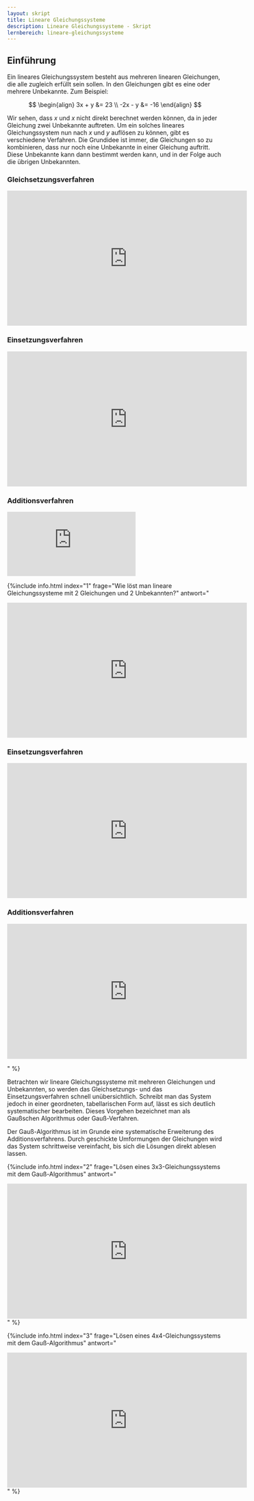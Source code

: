 ```yaml
---
layout: skript
title: Lineare Gleichungssysteme
description: Lineare Gleichungssysteme - Skript
lernbereich: lineare-gleichungssysteme
---
```


## Einführung

Ein lineares Gleichungssystem besteht aus mehreren linearen Gleichungen, die alle zugleich erfüllt sein sollen. In den Gleichungen gibt es eine oder mehrere Unbekannte. Zum Beispiel:

$$
\begin{align}
3x + y &= 23 \\
-2x - y &= -16
\end{align}
$$

Wir sehen, dass $x$ und $x$ nicht direkt berechnet werden können, da in jeder Gleichung zwei Unbekannte auftreten. Um ein solches lineares Gleichungssystem nun nach $x$ und $y$ auflösen zu können, gibt es verschiedene Verfahren. Die Grundidee ist immer, die Gleichungen so zu kombinieren, dass nur noch eine Unbekannte in einer Gleichung auftritt. Diese Unbekannte kann dann bestimmt werden kann, und in der Folge auch die übrigen Unbekannten.

### Gleichsetzungsverfahren

<iframe width="560" height="315" src="https://www.youtube.com/embed/6BuVmbuxZco?si=bQ8gQxBzqQTycXh_" title="YouTube video player" frameborder="0" allow="accelerometer; autoplay; clipboard-write; encrypted-media; gyroscope; picture-in-picture; web-share" referrerpolicy="strict-origin-when-cross-origin" allowfullscreen></iframe>

### Einsetzungsverfahren

<iframe width="560" height="315" src="https://www.youtube.com/embed/SDVU0ENxN7g?si=u7MGxLmobYcPQDDC" title="YouTube video player" frameborder="0" allow="accelerometer; autoplay; clipboard-write; encrypted-media; gyroscope; picture-in-picture; web-share" referrerpolicy="strict-origin-when-cross-origin" allowfullscreen></iframe>

### Additionsverfahren

<iframe  src="https://www.youtube.com/embed/T08IjF7OPf4?si=dG4-2SQxtpGjR7bc" title="YouTube video player" frameborder="0" allow="accelerometer; autoplay; clipboard-write; encrypted-media; gyroscope; picture-in-picture; web-share" referrerpolicy="strict-origin-when-cross-origin" allowfullscreen></iframe>

{%include info.html
index="1"
frage="Wie löst man lineare Gleichungssysteme mit 2 Gleichungen und 2 Unbekannten?"
antwort="

<iframe width='560' height='315' src='https://www.youtube.com/embed/6BuVmbuxZco?si=bQ8gQxBzqQTycXh_' title='YouTube video player' frameborder='0' allow='accelerometer; autoplay; clipboard-write; encrypted-media; gyroscope; picture-in-picture; web-share' referrerpolicy='strict-origin-when-cross-origin' allowfullscreen></iframe>

### Einsetzungsverfahren

<iframe width='560' height='315' src='https://www.youtube.com/embed/SDVU0ENxN7g?si=u7MGxLmobYcPQDDC' title='YouTube video player' frameborder='0' allow='accelerometer; autoplay; clipboard-write; encrypted-media; gyroscope; picture-in-picture; web-share' referrerpolicy='strict-origin-when-cross-origin' allowfullscreen></iframe>

### Additionsverfahren

<iframe width='560' height='315' src='https://www.youtube.com/embed/T08IjF7OPf4?si=dG4-2SQxtpGjR7bc' title='YouTube video player' frameborder='0' allow='accelerometer; autoplay; clipboard-write; encrypted-media; gyroscope; picture-in-picture; web-share' referrerpolicy='strict-origin-when-cross-origin' allowfullscreen></iframe>

"
%}

<div id="skript-aufgabe-1"></div>

Betrachten wir lineare Gleichungssysteme mit mehreren Gleichungen und Unbekannten, so werden das Gleichsetzungs- und das Einsetzungsverfahren schnell unübersichtlich. Schreibt man das System jedoch in einer geordneten, tabellarischen Form auf, lässt es sich deutlich systematischer bearbeiten. Dieses Vorgehen bezeichnet man als Gaußschen Algorithmus oder Gauß-Verfahren.

Der Gauß-Algorithmus ist im Grunde eine systematische Erweiterung des Additionsverfahrens. Durch geschickte Umformungen der Gleichungen wird das System schrittweise vereinfacht, bis sich die Lösungen direkt ablesen lassen.

{%include info.html
index="2"
frage="Lösen eines 3x3-Gleichungssystems mit dem Gauß-Algorithmus"
antwort="

<iframe width='560' height='315' src='https://www.youtube.com/embed/aosbq7Ci7Ec?si=Z-LlK00xnOk_908D' title='YouTube video player' frameborder='0' allow='accelerometer; autoplay; clipboard-write; encrypted-media; gyroscope; picture-in-picture; web-share' referrerpolicy='strict-origin-when-cross-origin' allowfullscreen></iframe>
"
%}

<div id="skript-aufgabe-2"></div>

{%include info.html
index="3"
frage="Lösen eines 4x4-Gleichungssystems mit dem Gauß-Algorithmus"
antwort="

<iframe width='560' height='315' src='https://www.youtube.com/embed/N4iuTaHUC80?si=BrInX6fFM52Kg3kr' title='YouTube video player' frameborder='0' allow='accelerometer; autoplay; clipboard-write; encrypted-media; gyroscope; picture-in-picture; web-share' referrerpolicy='strict-origin-when-cross-origin' allowfullscreen></iframe>
"
%}

<div id="skript-aufgabe-3"></div>
